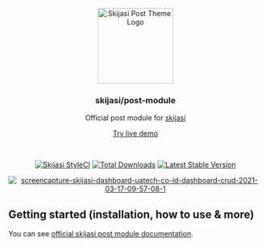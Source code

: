 <p align="center">
  <a href="https://skijasi-post.nadzorserveraweb.hr/">
    <img src="https://skijasi-post.nadzorserveraweb.hr/img/skijasi-post-logo.png" width="150px" alt="Skijasi Post Theme Logo" />
  </a>
</p>
<h3 align="center">skijasi/post-module</h3>
<p align="center">Official post module for  <a href="https://github.com/nadzorservera-croatia/skijasi">skijasi</a></p>
<p align="center"><a href="https://skijasi-demo.nadzorserveraweb.hr/post" target="_blank">Try live demo</a></p>
<br />

<p align="center">
<a href="https://github.styleci.io/repos/347838630"><img src="https://github.styleci.io/repos/347838630/shield" alt="Skijasi StyleCI"></a>
<a href="https://packagist.org/packages/nadzorservera-croatia/skijasi"><img src="https://img.shields.io/packagist/dt/skijasi/core" alt="Total Downloads"></a>
<a href="https://packagist.org/packages/nadzorservera-croatia/skijasi"><img src="https://img.shields.io/packagist/v/skijasi/core" alt="Latest Stable Version"></a>
</p>

<p align="center">
  <a href="https://skijasi-docs.nadzorserveraweb.hr/">
    <img src="https://skijasi-post.nadzorserveraweb.hr/img/skijasi-post-module-preview.png" alt="screencapture-skijasi-dashboard-uatech-co-id-dashboard-crud-2021-03-17-09-57-08-1" />
  </a>
</p>

## Getting started (installation, how to use & more)

You can see <a href="https://skijasi-post.nadzorserveraweb.hr" target="_blank">official skijasi post module documentation</a>.
